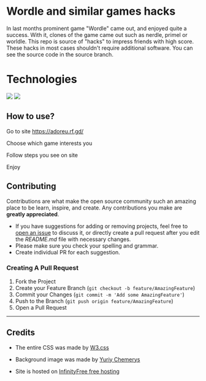 # Wordle and similar games hacks

In last months prominent game "Wordle" came out, and enjoyed quite a success. With it, clones of the game came out such as nerdle, primel or worldle. This repo is source of "hacks" to impress friends with high score. These hacks in most cases shouldn't require additional software. You can see the source code in the source branch.

# Technologies

<img src="https://img.shields.io/badge/-HTML%205-red?style=for-the-badge&logo=html5&logoColor=white&labelColor=black">
<img src="https://img.shields.io/badge/php-%23777BB4.svg?style=for-the-badge&logo=php&logoColor=white&labelColor=black">

## How to use?

 Go to site <https://adoreu.rf.gd/>

 Choose which game interests you

 Follow steps you see on site

 Enjoy

## Contributing

Contributions are what make the open source community such an amazing place to be learn, inspire, and create. Any contributions you make are **greatly appreciated**.

* If you have suggestions for adding or removing projects, feel free to [open an issue](https://github.com/Felix-1871/wordle-and-similar-games-hack/issues/new) to discuss it, or directly create a pull request after you edit the *README.md* file with necessary changes.
* Please make sure you check your spelling and grammar.
* Create individual PR for each suggestion.

### Creating A Pull Request

1. Fork the Project
2. Create your Feature Branch (`git checkout -b feature/AmazingFeature`)
3. Commit your Changes (`git commit -m 'Add some AmazingFeature'`)
4. Push to the Branch (`git push origin feature/AmazingFeature`)
5. Open a Pull Request

<hr>

## Credits

* The entire CSS was made by <a href="https://www.w3schools.com/w3css/default.asp" target="_blank" rel="noopener">W3.css</a>

* Background image was made by <a href="https://www.instagram.com/yuriy.chemerys">Yuriy Chemerys</a>
* Site is hosted on <a href="https://www.infinityfree.net/">InfinityFree free hosting</a>

